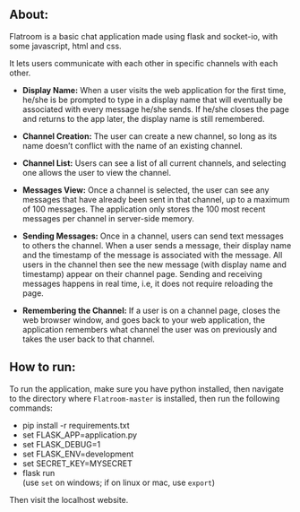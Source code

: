 ## About:
Flatroom is a basic chat application made using flask and socket-io, with some javascript, html and css.

It lets users communicate with each other in specific channels with each other.

 - **Display Name:** When a user visits the web application for the first time, he/she is be prompted to type in a display name that will eventually be associated with every message he/she sends. If he/she closes the page and returns to the app later, the display name is still remembered.

 - **Channel Creation:** The user can create a new channel, so long as its name doesn’t conflict with the name of an existing channel.

 - **Channel List:** Users can see a list of all current channels, and selecting one allows the user to view the channel.

 - **Messages View:** Once a channel is selected, the user can see any messages that have already been sent in that channel, up to a maximum of 100 messages. The application only stores the 100 most recent messages per channel in server-side memory.

 - **Sending Messages:** Once in a channel, users can send text messages to others the channel. When a user sends a message, their display name and the timestamp of the message is associated with the message. All users in the channel then see the new message (with display name and timestamp) appear on their channel page. Sending and receiving messages happens in real time, i.e, it does not require reloading the page. 

 - **Remembering the Channel:** If a user is on a channel page, closes the web browser window, and goes back to your web application, the application remembers what channel the user was on previously and takes the user back to that channel. 


## How to run:
To run the application, make sure you have python installed, then navigate to the directory where ```Flatroom-master``` is installed, then run the following commands:
 - pip install -r requirements.txt
 - set FLASK_APP=application.py
 - set FLASK_DEBUG=1
 - set FLASK_ENV=development
 - set SECRET_KEY=MYSECRET
 - flask run   
 (use ```set``` on windows; if on linux or mac, use ```export```)    
 
Then visit the localhost website.





